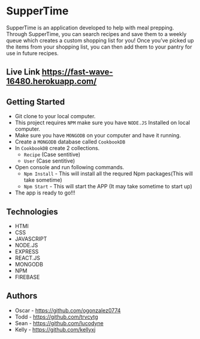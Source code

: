 # SupperTime

SupperTime is an application developed to help with meal prepping. Through SupperTime, you can search recipes and save them to a weekly queue which creates a custom shopping list for you! Once you’ve picked up the items from your shopping list, you can then add them to your pantry for use in future recipes.

## Live Link https://fast-wave-16480.herokuapp.com/

## Getting Started

- Git clone to your local computer.
- This project requires `NPM` make sure you have `NODE.JS` Installed on local computer.
- Make sure you have `MONGODB` on your computer and have it running.
- Create a `MONGODB` database called `CookbookDB`
- In `CookbookDB` create 2 collections.
  - `Recipe` (Case sentitive)
  - `User` (Case sentitive)
- Open console and run following commands.
  - `Npm Install` -
    This will install all the requred Npm packages(This will take sometime)
  - `Npm Start` -
    This will start the APP (It may take sometime to start up)
- The app is ready to go!!!

## Technologies

- HTMl
- CSS
- JAVASCRIPT
- NODE.JS
- EXPRESS
- REACT.JS
- MONGODB
- NPM
- FIREBASE

## Authors

- Oscar - https://github.com/ogonzalez0774
- Todd - https://github.com/trvcytg
- Sean - https://github.com/lucodyne
- Kelly - https://github.com/kellyxj
